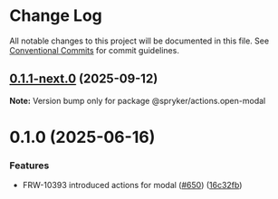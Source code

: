 # Change Log

All notable changes to this project will be documented in this file.
See [Conventional Commits](https://conventionalcommits.org) for commit guidelines.

## [0.1.1-next.0](http://172.31.0.22:9292/spryker-internal-ci/ui-components/compare/@spryker/actions.open-modal@0.1.0...@spryker/actions.open-modal@0.1.1-next.0) (2025-09-12)

**Note:** Version bump only for package @spryker/actions.open-modal





# 0.1.0 (2025-06-16)


### Features

* FRW-10393 introduced actions for modal ([#650](http://172.31.0.22:9292/spryker-internal-ci/ui-components/issues/650)) ([16c32fb](http://172.31.0.22:9292/spryker-internal-ci/ui-components/commits/16c32fbcf381a1bc5e32c1c6347dca8451e7ba52))
